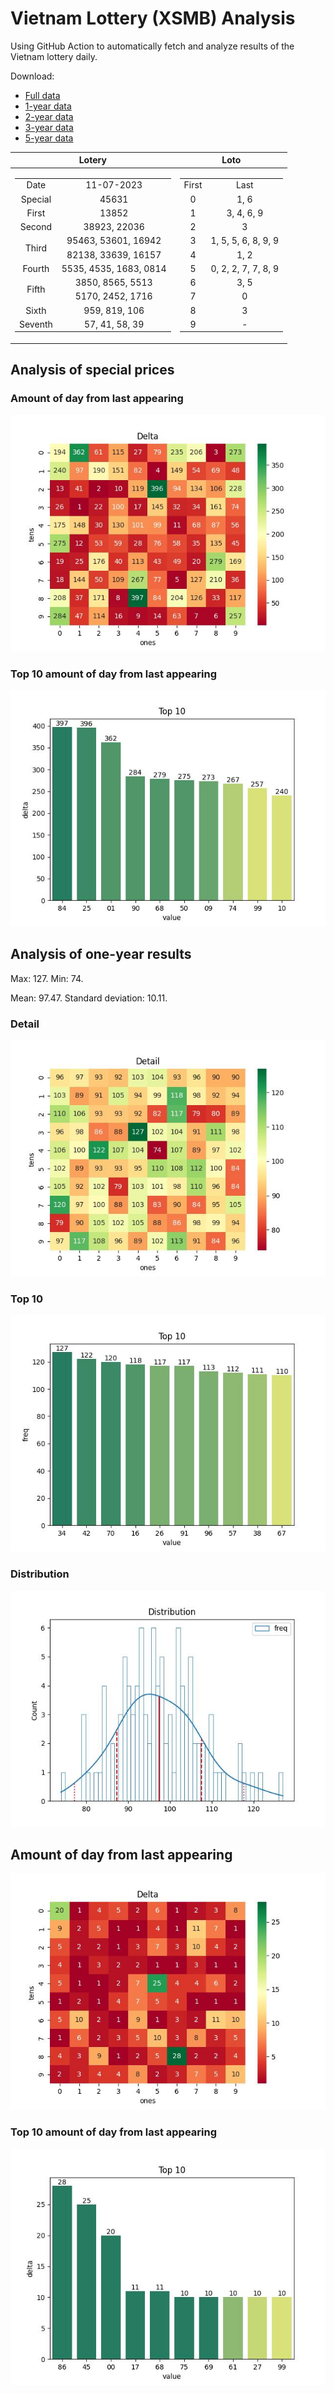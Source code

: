 # Vietnam Lottery (XSMB) Analysis

Using GitHub Action to automatically fetch and analyze results of the Vietnam lottery daily.

Download:

* [Full data](https://raw.githubusercontent.com/khiemdoan/vietnam-lottery-xsmb-analysis/main/results/xsmb.csv)
* [1-year data](https://raw.githubusercontent.com/khiemdoan/vietnam-lottery-xsmb-analysis/main/results/xsmb_1_year.csv)
* [2-year data](https://raw.githubusercontent.com/khiemdoan/vietnam-lottery-xsmb-analysis/main/results/xsmb_2_year.csv)
* [3-year data](https://raw.githubusercontent.com/khiemdoan/vietnam-lottery-xsmb-analysis/main/results/xsmb_3_year.csv)
* [5-year data](https://raw.githubusercontent.com/khiemdoan/vietnam-lottery-xsmb-analysis/main/results/xsmb_5_year.csv)

| Lotery      | Loto |
| :-----------: | :-----------: |
| <table><tr><td>Date</td><td>11-07-2023</td></tr><tr><td>Special</td><td>45631</td></tr><tr><td>First</td><td>13852</td></tr><tr><td>Second</td><td>38923, 22036</td></tr><tr><td rowspan="2">Third</td><td>95463, 53601, 16942</td></tr><tr><td>82138, 33639, 16157</td></tr><tr><td>Fourth</td><td>5535, 4535, 1683, 0814</td></tr><tr><td rowspan="2">Fifth</td><td>3850, 8565, 5513</td></tr><tr><td>5170, 2452, 1716</td></tr><tr><td>Sixth</td><td>959, 819, 106</td></tr><tr><td>Seventh</td><td>57, 41, 58, 39</td></tr></table> | <table><tr><td>First</td><td>Last</td></tr><tr><td>0</td><td>1, 6</td></tr><tr><td>1</td><td>3, 4, 6, 9</td></tr><tr><td>2</td><td>3</td></tr><tr><td>3</td><td>1, 5, 5, 6, 8, 9, 9</td></tr><tr><td>4</td><td>1, 2</td></tr><tr><td>5</td><td>0, 2, 2, 7, 7, 8, 9</td></tr><tr><td>6</td><td>3, 5</td></tr><tr><td>7</td><td>0</td></tr><tr><td>8</td><td>3</td></tr><tr><td>9</td><td>-</td></tr></table> |


<h2>Analysis of special prices</h2>

<h3>Amount of day from last appearing</h3>

![Delta](images/special_delta.jpg)

<h3>Top 10 amount of day from last appearing</h3>

![Delta top 10](images/special_delta_top_10.jpg)

<h2>Analysis of one-year results</h2>

Max: 127. Min: 74.

Mean: 97.47. Standard deviation: 10.11.

<h3>Detail</h3>

![Detail](images/heatmap.jpg)

<h3>Top 10</h3>

![Top 10](images/top-10.jpg)

<h3>Distribution</h3>

![Distribution](images/distribution.jpg)

<h2>Amount of day from last appearing</h2>

![Delta](images/delta.jpg)

<h3>Top 10 amount of day from last appearing</h3>

![Delta top 10](images/delta_top_10.jpg)